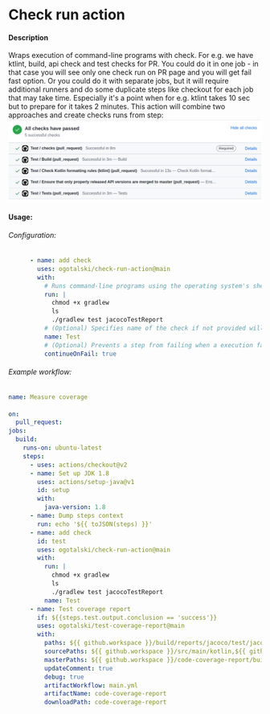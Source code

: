 # Check run action


#### Description
Wraps execution of command-line programs with check. For e.g. we have  ktlint, build, api check and test checks for PR.
You could do it in one job - in that case you will see only one check run on PR page and you will get fail fast option.
Or you could do it with separate jobs, but it will require additional runners and do some duplicate steps like checkout
for each job that may take time. Especially it's a point when for e.g.  ktlint takes 10 sec but to prepare for it takes
2 minutes.
This action will combine two approaches  and create checks runs from step:
![](screenshot.png)

#### Usage:
###### Configuration:
```yaml
      - name: add check
        uses: ogotalski/check-run-action@main
        with:
          # Runs command-line programs using the operating system's shell.
          run: |
            chmod +x gradlew
            ls
            ./gradlew test jacocoTestReport
          # (Optional) Specifies name of the check if not provided will try to get it via api from step name, otherwise will use run property as name  
          name: Test
          # (Optional) Prevents a step from failing when a execution fails. 
          continueOnFail: true
```


###### Example workflow:
```yaml
name: Measure coverage

on:
  pull_request:
jobs:
  build:
    runs-on: ubuntu-latest
    steps:
      - uses: actions/checkout@v2
      - name: Set up JDK 1.8
        uses: actions/setup-java@v1
        id: setup
        with:
          java-version: 1.8
      - name: Dump steps context
        run: echo '${{ toJSON(steps) }}'
      - name: add check
        id: test
        uses: ogotalski/check-run-action@main
        with:
          run: |
            chmod +x gradlew
            ls
            ./gradlew test jacocoTestReport
          name: Test
      - name: Test coverage report
        if: ${{steps.test.output.conclusion == 'success'}}
        uses: ogotalski/test-coverage-report@main
        with:
          paths: ${{ github.workspace }}/build/reports/jacoco/test/jacocoTestReport.xml,${{ github.workspace }}/MathUtils/build/reports/jacoco/test/jacocoTestReport.xml
          sourcePaths: ${{ github.workspace }}/src/main/kotlin,${{ github.workspace }}/MathUtils/src/main/java
          masterPaths: ${{ github.workspace }}/code-coverage-report/build/reports/jacoco/test/jacocoTestReport.xml,${{ github.workspace }}/code-coverage-report/MathUtils/build/reports/jacoco/test/jacocoTestReport.xml
          updateComment: true
          debug: true
          artifactWorkflow: main.yml
          artifactName: code-coverage-report
          downloadPath: code-coverage-report
```
